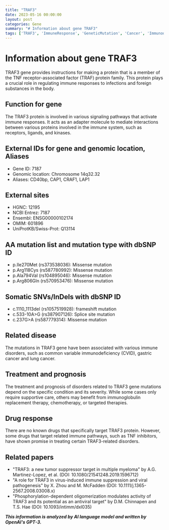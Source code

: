 ```yaml
---
title: "TRAF3"
date: 2023-05-16 00:00:00
layout: post
categories: Gene
summary: "# Information about gene TRAF3"
tags: ['TRAF3', 'ImmuneResponse', 'GeneticMutation', 'Cancer', 'Immunodeficiency', 'Treatment', 'DrugResponse', 'ResearchPapers']
---
```


# Information about gene TRAF3

TRAF3 gene provides instructions for making a protein that is a member of the TNF receptor-associated factor (TRAF) protein family. This protein plays a crucial role in regulating immune responses to infections and foreign substances in the body.

## Function for gene
The TRAF3 protein is involved in various signaling pathways that activate immune responses. It acts as an adapter molecule to mediate interactions between various proteins involved in the immune system, such as receptors, ligands, and kinases.

## External IDs for gene and genomic location, Aliases
- Gene ID: 7187
- Genomic location: Chromosome 14q32.32
- Aliases: CD40bp, CAP1, CRAF1, LAP1

## External sites 
- HGNC: 12195
- NCBI Entrez: 7187
- Ensembl: ENSG00000102174
- OMIM: 601896
- UniProtKB/Swiss-Prot: Q13114

## AA mutation list and mutation type with dbSNP ID
- p.Ile270Met (rs373538036): Missense mutation
- p.Arg118Cys (rs587780992): Missense mutation
- p.Ala794Val (rs104895046): Missense mutation
- p.Arg806Gln (rs570953476): Missense mutation

## Somatic SNVs/InDels with dbSNP ID
- c.1110_1113del (rs1057519928): frameshift mutation
- c.533-10A>G (rs387907126): Splice site mutation
- c.237G>A (rs587779314): Missense mutation

## Related disease
The mutations in TRAF3 gene have been associated with various immune disorders, such as common variable immunodeficiency (CVID), gastric cancer and lung cancer. 

## Treatment and prognosis
The treatment and prognosis of disorders related to TRAF3 gene mutations depend on the specific condition and its severity. While some cases only require supportive care, others may benefit from immunoglobulin replacement therapy, chemotherapy, or targeted therapies. 

## Drug response
There are no known drugs that specifically target TRAF3 protein. However, some drugs that target related immune pathways, such as TNF inhibitors, have shown promise in treating certain TRAF3-related disorders.

## Related papers
- "TRAF3: a new tumor suppressor target in multiple myeloma" by A.G. Martinez-Lopez, et al. (DOI: 10.1080/21541248.2019.1596712)
- "A role for TRAF3 in virus-induced immune suppression and viral pathogenesis" by X. Zhou and M. McFadden (DOI: 10.1111/j.1365-2567.2008.03008.x)
- "Phosphorylation-dependent oligomerization modulates activity of TRAF3 and its potential as an antiviral target" by D.M. Chinnapen and T.S. Hae (DOI: 10.1093/intimm/dxl035)

**_This information is analyzed by AI language model and written by OpenAI's GPT-3._**